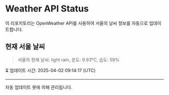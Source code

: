 
# Weather API Status

이 리포지토리는 OpenWeather API를 사용하여 서울의 날씨 정보를 자동으로 업데이트합니다.

## 현재 서울 날씨
> 서울의 현재 날씨: light rain, 온도: 9.93°C, 습도: 59%

⏳ 업데이트 시간: 2025-04-02 09:14:17 (UTC)

---
자동 업데이트 봇에 의해 관리됩니다.
